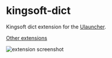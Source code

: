 # kingsoft-dict
Kingsoft dict extension for the [Ulauncher](https://ulauncher.io/).

[Other extensions](https://ext.ulauncher.io/)

![extension screenshot](https://github.com/chenjsa/kingsoft-dict/blob/master/images/Screenshot.png)
